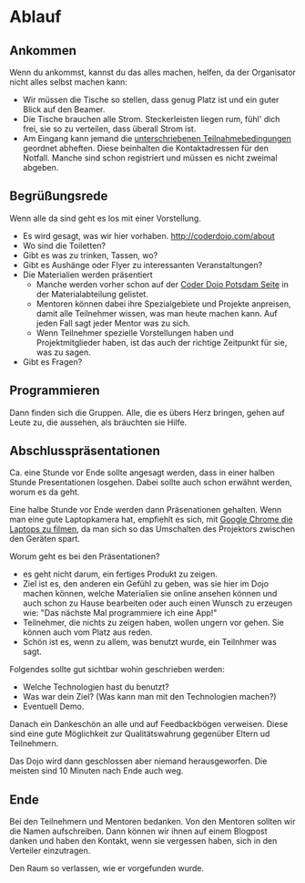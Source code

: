 Ablauf
======

Ankommen
--------

Wenn du ankommst, kannst du das alles machen, helfen, da der Organisator nicht alles selbst machen kann:

- Wir müssen die Tische so stellen, dass genug Platz ist und ein guter Blick auf den Beamer.
- Die Tische brauchen alle Strom. Steckerleisten liegen rum, fühl' dich frei, sie so zu verteilen, dass überall Strom ist.
- Am Eingang kann jemand die [unterschriebenen Teilnahmebedingungen](https://github.com/CoderDojoPotsdam/organize/blob/master/Teilnahmebedingungen-CoderDojo-Potsdam.pdf?raw=true) geordnet abheften. Diese beinhalten die Kontaktadressen für den Notfall. Manche sind schon registriert und müssen es nicht zweimal abgeben.

Begrüßungsrede
--------------

Wenn alle da sind geht es los mit einer Vorstellung.

- Es wird gesagt, was wir hier vorhaben. http://coderdojo.com/about
- Wo sind die Toiletten?
- Gibt es was zu trinken, Tassen, wo?
- Gibt es Aushänge oder Flyer zu interessanten Veranstaltungen?
- Die Materialien werden präsentiert
	- Manche werden vorher schon auf der [Coder Dojo Potsdam Seite](https://zen.coderdojo.com/dojo/861) in der Materialabteilung gelistet. 
	- Mentoren können dabei ihre Spezialgebiete und Projekte anpreisen, damit alle Teilnehmer wissen, was man heute machen kann. Auf jeden Fall sagt jeder Mentor was zu sich. 
	- Wenn Teilnehmer spezielle Vorstellungen haben und Projektmitglieder haben, ist das auch der richtige Zeitpunkt für sie, was zu sagen.
- Gibt es Fragen?

Programmieren
-------------

Dann finden sich die Gruppen. Alle, die es übers Herz bringen, gehen auf Leute zu, die aussehen, als bräuchten sie Hilfe.

Abschlusspräsentationen
-----------------------

Ca. eine Stunde vor Ende sollte angesagt werden, dass in einer halben Stunde Presentationen losgehen. Dabei sollte auch schon erwähnt werden, worum es da geht.

Eine halbe Stunde vor Ende werden dann Präsenationen gehalten. Wenn man eine gute Laptopkamera hat, empfiehlt es sich, mit [Google Chrome die Laptops zu filmen](http://html5-demos.appspot.com/static/getusermedia/photobooth.html), da man sich so das Umschalten des Projektors zwischen den Geräten spart.

Worum geht es bei den Präsentationen?

- es geht nicht darum, ein fertiges Produkt zu zeigen.
- Ziel ist es, den anderen ein Gefühl zu geben, was sie hier im Dojo machen können, welche Materialien sie online ansehen können und auch schon zu Hause bearbeiten oder auch einen Wunsch zu erzeugen wie: "Das nächste Mal programmiere ich eine App!"
- Teilnehmer, die nichts zu zeigen haben, wollen ungern vor gehen. Sie können auch vom Platz aus reden.
- Schön ist es, wenn zu allem, was benutzt wurde, ein Teilnhmer was sagt.

Folgendes sollte gut sichtbar wohin geschrieben werden:

- Welche Technologien hast du benutzt?
- Was war dein Ziel? (Was kann man mit den Technologien machen?)
- Eventuell Demo.

Danach ein Dankeschön an alle und auf Feedbackbögen verweisen. Diese sind eine gute Möglichkeit zur Qualitätswahrung gegenüber Eltern ud Teilnehmern.

Das Dojo wird dann geschlossen aber niemand herausgeworfen. Die meisten sind 10 Minuten nach Ende auch weg.

Ende
----

Bei den Teilnehmern und Mentoren bedanken. Von den Mentoren sollten wir die Namen aufschreiben. Dann können wir ihnen auf einem Blogpost danken und haben den Kontakt, wenn sie vergessen haben, sich in den Verteiler einzutragen.

Den Raum so verlassen, wie er vorgefunden wurde.
